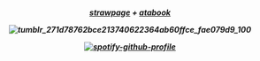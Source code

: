 
<h5 align="center"




<h5 align="center"

  
<h5 align="center"> 

[strawpage](https://uitimatelifeform.straw.page/) + [atabook](https://keithgane.atabook.org/)



![tumblr_271d78762bce213740622364ab60ffce_fae079d9_100](https://github.com/user-attachments/assets/393e4f23-6069-468c-a507-52d84806e89c)







[![spotify-github-profile](https://spotify-github-profile.kittinanx.com/api/view?uid=x46zbngcn083ytxdc15ea1rkt&cover_image=false&theme=default&show_offline=false&background_color=ffffff&interchange=false&bar_color=000000&bar_color_cover=true)](https://spotify-github-profile.kittinanx.com/api/view?uid=x46zbngcn083ytxdc15ea1rkt&redirect=true)
